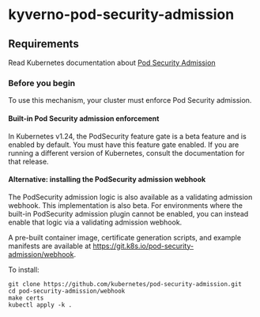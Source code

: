 # kyverno-pod-security-admission

## Requirements

Read Kubernetes documentation about [Pod Security Admission](https://kubernetes.io/docs/concepts/security/pod-security-admission/)

### Before you begin
To use this mechanism, your cluster must enforce Pod Security admission.

#### Built-in Pod Security admission enforcement
In Kubernetes v1.24, the PodSecurity feature gate is a beta feature and is enabled by default. You must have this feature gate enabled. If you are running a different version of Kubernetes, consult the documentation for that release.

#### Alternative: installing the PodSecurity admission webhook
The PodSecurity admission logic is also available as a validating admission webhook. This implementation is also beta. For environments where the built-in PodSecurity admission plugin cannot be enabled, you can instead enable that logic via a validating admission webhook.

A pre-built container image, certificate generation scripts, and example manifests are available at https://git.k8s.io/pod-security-admission/webhook.

To install:

```
git clone https://github.com/kubernetes/pod-security-admission.git
cd pod-security-admission/webhook
make certs
kubectl apply -k .
```